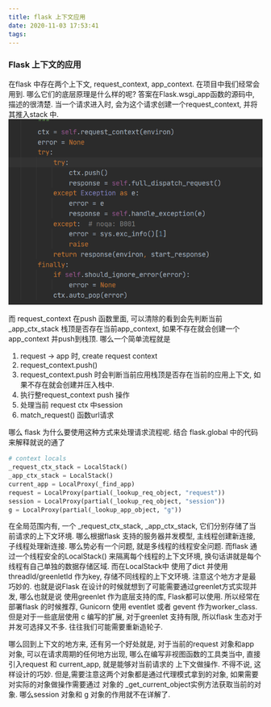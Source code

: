 ```yaml
---
title: flask 上下文应用
date: 2020-11-03 17:53:41
tags:
---
```

### Flask 上下文的应用
在flask 中存在两个上下文, request_context, app_context. 在项目中我们经常会用到. 哪么它们的底层原理是什么样的呢?
答案在Flask.wsgi_app函数的源码中, 描述的很清楚. 当一个请求进入时, 会为这个请求创建一个request_context, 并将其推入stack 中. 
![flask_request_push_stack](/images/flask_request_push_stack.png)

而 request_context 在push 函数里面, 可以清除的看到会先判断当前 _app_ctx_stack 栈顶是否存在当前app_context, 如果不存在就会创建一个app_context 并push到栈顶.
哪么一个简单流程就是

1. request -> app 时, create request context
2. request_context.push()
3. request_context.push 时会判断当前应用栈顶是否存在当前的应用上下文, 如果不存在就会创建并压入栈中.
4. 执行整request_context push 操作
5. 处理当前 request ctx 中session
6. match_request() 函数url请求

哪么 flask 为什么要使用这种方式来处理请求流程呢. 结合 flask.global 中的代码来解释就说的通了
```python
# context locals
_request_ctx_stack = LocalStack()
_app_ctx_stack = LocalStack()
current_app = LocalProxy(_find_app)
request = LocalProxy(partial(_lookup_req_object, "request"))
session = LocalProxy(partial(_lookup_req_object, "session"))
g = LocalProxy(partial(_lookup_app_object, "g"))

``` 
在全局范围内有, 一个 _request_ctx_stack, _app_ctx_stack, 它们分别存储了当前请求的上下文环境. 哪么根据flask 支持的服务器并发模型, 主线程创建新连接, 子线程处理新连接.
哪么势必有一个问题, 就是多线程的线程安全问题. 而flask 通过一个线程安全的LocalStack() 来隔离每个线程的上下文环境, 换句话讲就是每个线程有自己单独的数据存储区域. 而在LocalStack中
使用了dict 并使用 threadId/greenletId 作为key, 存储不同线程的上下文环境. 注意这个地方才是最巧妙的. 也就是说Flask 在设计的时候就想到了可能需要通过greenlet方式实现并发, 哪么也就是说
使用greenlet 作为底层支持的库, Flask都可以使用.
所以经常在部署flask 的时候推荐, Gunicorn 使用 eventlet 或者 gevent 作为worker_class. 但是对于一些底层使用 c 编写的扩展, 对于greenlet 支持有限, 所以flask 生态对于并发可选择又不多.
往往我们可能需要重新造轮子.

哪么回到上下文的地方来, 还有另一个好处就是, 对于当前的request 对象和app 对象, 可以在请求周期的任何地方出现, 哪么在编写非视图函数的工具类当中, 直接引入request 和 current_app, 就是能够对当前请求的
上下文做操作. 不得不说, 这样设计的巧妙. 但是,需要注意这两个对象都是通过代理模式拿到的对象, 如果需要对实际的对象做操作需要通过 对象的 _get_current_object实例方法获取当前的对象.
哪么session 对象和 g 对象的作用就不在详解了.